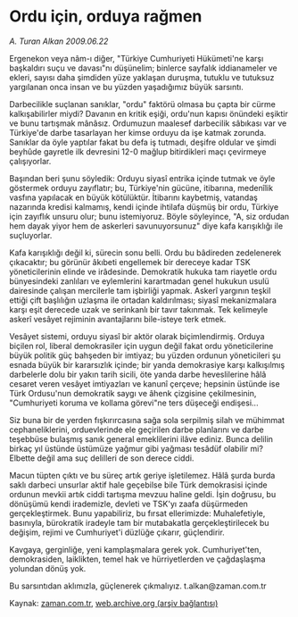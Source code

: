# Ordu için, orduya rağmen

*A. Turan Alkan 2009.06.22*

<tr><td class="metin" colspan="2" style="padding-top: 20px; padding-left: 5px; padding-right: 10px;">Ergenekon veya nâm-ı diğer, "Türkiye Cumhuriyeti Hükümeti'ne karşı başkaldırı suçu ve davası"nı düşünelim; binlerce sayfalık iddianameler ve ekleri, sayısı daha şimdiden yüze yaklaşan duruşma, tutuklu ve tutuksuz yargılanan onca insan ve bu yüzden yaşadığımız büyük sarsıntı.</td></tr><tr><td class="metin" colspan="2" style="padding-top: 20px; padding-left: 5px; padding-right: 10px;"><p> Darbecilikle suçlanan sanıklar, "ordu" faktörü olmasa bu çapta bir cürme kalkışabilirler miydi? Davanın en kritik eşiği, ordu'nun kapısı önündeki eşiktir ve bunu tartışmak mânâsız. Ordumuzun maalesef darbecilik sâbıkası var ve Türkiye'de darbe tasarlayan her kimse orduyu da işe katmak zorunda. Sanıklar da öyle yaptılar fakat bu defa iş tutmadı, deşifre oldular ve şimdi beyhûde gayretle ilk devresini 12-0 mağlup bitirdikleri maçı çevirmeye çalışıyorlar.
<p> Başından beri şunu söyledik: Orduyu siyasî entrika içinde tutmak ve öyle göstermek orduyu zayıflatır; bu, Türkiye'nin gücüne, itibarına, medenîlik vasfına yapılacak en büyük kötülüktür. İtibarını kaybetmiş, vatandaş nazarında kredisi kalmamış, kendi içinde ihtilafa düşmüş bir ordu, Türkiye için zayıflık unsuru olur; bunu istemiyoruz. Böyle söyleyince, "A, siz ordudan hem dayak yiyor hem de askerleri savunuyorsunuz" diye kafa karışıklığı ile suçluyorlar.
<p> Kafa karışıklığı değil ki, sürecin sonu belli. Ordu bu bâdireden zedelenerek çıkacaktır; bu görünür âkıbeti engellemek bir dereceye kadar TSK yöneticilerinin elinde ve irâdesinde. Demokratik hukuka tam riayetle ordu bünyesindeki zanlıları ve eylemlerini karartmadan genel hukukun usulü dairesinde çalışan mercilerle tam işbirliği yapmak. Askerî yargının teşkil ettiği çift başlılığın uzlaşma ile ortadan kaldırılması; siyasî mekanizmalara karşı eşit derecede uzak ve serinkanlı bir tavır takınmak. Tek kelimeyle askerî vesâyet rejiminin avantajlarını bile-isteye terk etmek.
<p> Vesâyet sistemi, orduyu siyasî bir aktör olarak biçimlendirmiş. Orduya biçilen rol, liberal demokrasiler için uygun değil fakat ordu yöneticilerine büyük politik güç bahşeden bir imtiyaz; bu yüzden ordunun yöneticileri şu esnada büyük bir kararsızlık içinde; bir yanda demokrasiye karşı kalkışılmış darbelerle dolu bir yakın tarih sicili, öte yanda darbe heveslilerine hâlâ cesaret veren vesâyet imtiyazları ve kanunî çerçeve; hepsinin üstünde ise Türk Ordusu'nun demokratik saygı ve âhenk çizgisine çekilmesinin, "Cumhuriyeti koruma ve kollama görevi"ne ters düşeceği endişesi...
<p> Siz buna bir de yerden fışkırırcasına sağa sola serpilmiş silah ve mühimmat cephaneliklerini, orduevlerinde ele geçirilen darbe planlarını ve darbe teşebbüse bulaşmış sanık general emeklilerini ilâve ediniz. Bunca delilin birkaç yıl üstünde üstümüze yağmur gibi yağması tesâdüf olabilir mi? Elbette değil ama suç delilleri de son derece ciddi.
<p> Macun tüpten çıktı ve bu süreç artık geriye işletilemez. Hâlâ şurda burda saklı darbeci unsurlar aktif hale geçebilse bile Türk demokrasisi içinde ordunun mevkii artık ciddi tartışma mevzuu haline geldi. İşin doğrusu, bu dönüşümü kendi irademizle, devleti ve TSK'yı zaafa düşürmeden gerçekleştirmek. Bunu yapabiliriz, bu fırsat ellerimizde: Muhalefetiyle, basınıyla, bürokratik iradeyle tam bir mutabakatla gerçekleştirilecek bu değişim, rejimi ve Cumhuriyet'i düzlüğe çıkarır, güçlendirir.
<p> Kavgaya, gerginliğe, yeni kamplaşmalara gerek yok. Cumhuriyet'ten, demokrasiden, laiklikten, temel hak ve hürriyetlerden ve çağdaşlaşma yolundan dönüş yok.
<p> Bu sarsıntıdan aklımızla, güçlenerek çıkmalıyız. t.alkan@zaman.com.tr<br/></p></p></p></p></p></p></p></p></td></tr>

Kaynak: [zaman.com.tr](http://zaman.com.tr/yazar.do?yazino=861499), [web.archive.org (arşiv bağlantısı)](http://web.archive.org/web/20090626075522/http://www.zaman.com.tr:80/yazar.do?yazino=861499)
